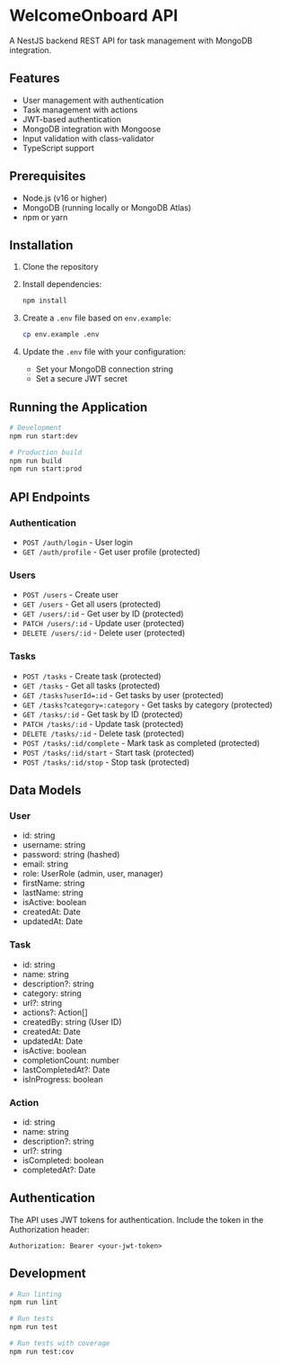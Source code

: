 # WelcomeOnboard API

A NestJS backend REST API for task management with MongoDB integration.

## Features

- User management with authentication
- Task management with actions
- JWT-based authentication
- MongoDB integration with Mongoose
- Input validation with class-validator
- TypeScript support

## Prerequisites

- Node.js (v16 or higher)
- MongoDB (running locally or MongoDB Atlas)
- npm or yarn

## Installation

1. Clone the repository
2. Install dependencies:
   ```bash
   npm install
   ```

3. Create a `.env` file based on `env.example`:
   ```bash
   cp env.example .env
   ```

4. Update the `.env` file with your configuration:
   - Set your MongoDB connection string
   - Set a secure JWT secret

## Running the Application

```bash
# Development
npm run start:dev

# Production build
npm run build
npm run start:prod
```

## API Endpoints

### Authentication
- `POST /auth/login` - User login
- `GET /auth/profile` - Get user profile (protected)

### Users
- `POST /users` - Create user
- `GET /users` - Get all users (protected)
- `GET /users/:id` - Get user by ID (protected)
- `PATCH /users/:id` - Update user (protected)
- `DELETE /users/:id` - Delete user (protected)

### Tasks
- `POST /tasks` - Create task (protected)
- `GET /tasks` - Get all tasks (protected)
- `GET /tasks?userId=:id` - Get tasks by user (protected)
- `GET /tasks?category=:category` - Get tasks by category (protected)
- `GET /tasks/:id` - Get task by ID (protected)
- `PATCH /tasks/:id` - Update task (protected)
- `DELETE /tasks/:id` - Delete task (protected)
- `POST /tasks/:id/complete` - Mark task as completed (protected)
- `POST /tasks/:id/start` - Start task (protected)
- `POST /tasks/:id/stop` - Stop task (protected)

## Data Models

### User
- id: string
- username: string
- password: string (hashed)
- email: string
- role: UserRole (admin, user, manager)
- firstName: string
- lastName: string
- isActive: boolean
- createdAt: Date
- updatedAt: Date

### Task
- id: string
- name: string
- description?: string
- category: string
- url?: string
- actions?: Action[]
- createdBy: string (User ID)
- createdAt: Date
- updatedAt: Date
- isActive: boolean
- completionCount: number
- lastCompletedAt?: Date
- isInProgress: boolean

### Action
- id: string
- name: string
- description?: string
- url?: string
- isCompleted: boolean
- completedAt?: Date

## Authentication

The API uses JWT tokens for authentication. Include the token in the Authorization header:

```
Authorization: Bearer <your-jwt-token>
```

## Development

```bash
# Run linting
npm run lint

# Run tests
npm run test

# Run tests with coverage
npm run test:cov
```
